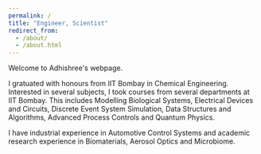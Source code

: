 ```yaml
---
permalink: /
title: "Engineer, Scientist"
redirect_from: 
  - /about/
  - /about.html
---
```


Welcome to Adhishree's webpage. 

I gratuated with honours from IIT Bombay in Chemical Engineering. Interested in several subjects, I took courses from several departments at IIT Bombay. This includes Modelling Biological Systems, Electrical Devices and Circuits, Discrete Event System Simulation, Data Structures and Algorithms, Advanced Process Controls and Quantum Physics. 

I have industrial experience in Automotive Control Systems and academic research experience in Biomaterials, Aerosol Optics and Microbiome. 

